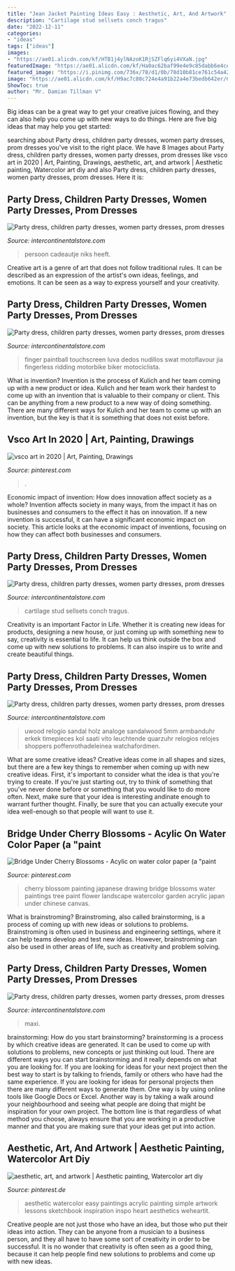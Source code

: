 ```yaml
---
title: "Jean Jacket Painting Ideas Easy : Aesthetic, Art, And Artwork"
description: "Cartilage stud sellsets conch tragus"
date: "2022-12-11"
categories:
- "ideas"
tags: ["ideas"]
images:
- "https://ae01.alicdn.com/kf/HTB1j4ylNAzoK1RjSZFlq6yi4VXaN.jpg"
featuredImage: "https://ae01.alicdn.com/kf/Ha0ac62baf99e4e9c85dabb6e4cebaa68p/Long-Tulle-Bridesmaid-Dress-Candy-Color-Elegant-Dress-Women-for-Wedding-Party-Junior-Bridesmaid-Dresses-Plus.jpg_640x640.jpg"
featured_image: "https://i.pinimg.com/736x/78/d1/0b/78d10b81ce761c54a42cf67ba202b670.jpg"
image: "https://ae01.alicdn.com/kf/H9ac7c80c724e4a91b22a4e73bedb642er/Gift-of-Nothing-for-the-Person-Who-Has-Everything.jpg_640x640.jpg"
ShowToc: true
author: "Mr. Damian Tillman V"
---
```



Big ideas can be a great way to get your creative juices flowing, and they can also help you come up with new ways to do things. Here are five big ideas that may help you get started: 

	

		
searching about Party dress, children party dresses, women party dresses, prom dresses you've visit to the right place. We have 8 Images about Party dress, children party dresses, women party dresses, prom dresses like vsco art in 2020 | Art, Painting, Drawings, aesthetic, art, and artwork | Aesthetic painting, Watercolor art diy and also Party dress, children party dresses, women party dresses, prom dresses. Here it is:
		
    
## Party Dress, Children Party Dresses, Women Party Dresses, Prom Dresses

<img loading=lazy src="https://ae01.alicdn.com/kf/H9ac7c80c724e4a91b22a4e73bedb642er/Gift-of-Nothing-for-the-Person-Who-Has-Everything.jpg_640x640.jpg" onerror="this.onerror=null;this.src='https://tse2.mm.bing.net/th?id=OIP.K3x2ELP03P_ttr-kzHJe7gHaHa&amp;pid=15.1';" alt="Party dress, children party dresses, women party dresses, prom dresses">

_Source: intercontinentalstore.com_

>persoon cadeautje niks heeft. 

	

Creative art is a genre of art that does not follow traditional rules. It can be described as an expression of the artist's own ideas, feelings, and emotions. It can be seen as a way to express yourself and your creativity.

    
## Party Dress, Children Party Dresses, Women Party Dresses, Prom Dresses

<img loading=lazy src="https://ae01.alicdn.com/kf/HTB1xdGoe25G3KVjSZPxq6zI3XXa8.jpg" onerror="this.onerror=null;this.src='https://tse2.mm.bing.net/th?id=OIP.wEMrbf2U1VCJEZKsVeBgnAHaE8&amp;pid=15.1';" alt="Party dress, children party dresses, women party dresses, prom dresses">

_Source: intercontinentalstore.com_

>finger paintball touchscreen luva dedos nudillos swat motoflavour jia fingerless ridding motorbike biker motociclista. 

	

What is invention?
Invention is the process of Kulich and her team coming up with a new product or idea. Kulich and her team work their hardest to come up with an invention that is valuable to their company or client. This can be anything from a new product to a new way of doing something. There are many different ways for Kulich and her team to come up with an invention, but the key is that it is something that does not exist before.

    
## Vsco Art In 2020 | Art, Painting, Drawings

<img loading=lazy src="https://i.pinimg.com/736x/78/d1/0b/78d10b81ce761c54a42cf67ba202b670.jpg" onerror="this.onerror=null;this.src='https://tse2.mm.bing.net/th?id=OIP.IkFn3ZVt0Bnby6R658sxFAHaKR&amp;pid=15.1';" alt="vsco art in 2020 | Art, Painting, Drawings">

_Source: pinterest.com_

>. 

	

Economic impact of invention: How does innovation affect society as a whole?
Invention affects society in many ways, from the impact it has on businesses and consumers to the effect it has on innovation. If a new invention is successful, it can have a significant economic impact on society. This article looks at the economic impact of inventions, focusing on how they can affect both businesses and consumers.

    
## Party Dress, Children Party Dresses, Women Party Dresses, Prom Dresses

<img loading=lazy src="https://ae01.alicdn.com/kf/HTB1j4ylNAzoK1RjSZFlq6yi4VXaN.jpg" onerror="this.onerror=null;this.src='https://tse3.mm.bing.net/th?id=OIP.aqTds5-C42UPV6FSZhYFmAHaHa&amp;pid=15.1';" alt="Party dress, children party dresses, women party dresses, prom dresses">

_Source: intercontinentalstore.com_

>cartilage stud sellsets conch tragus. 

	

Creativity is an important Factor in Life. Whether it is creating new ideas for products, designing a new house, or just coming up with something new to say, creativity is essential to life. It can help us think outside the box and come up with new solutions to problems. It can also inspire us to write and create beautiful things.

    
## Party Dress, Children Party Dresses, Women Party Dresses, Prom Dresses

<img loading=lazy src="https://ae01.alicdn.com/kf/HTB18QadKFXXXXc2XVXXq6xXFXXXG/2020-Hot-Sell-Men-Dress-Watch-QUartz-UWOOD-Mens-Wooden-Watch-Wood-Wrist-Watches-men-Natural.jpg_640x640.jpg" onerror="this.onerror=null;this.src='https://tse1.mm.bing.net/th?id=OIP.NLeIUAMVtRseuErD24K_lQAAAA&amp;pid=15.1';" alt="Party dress, children party dresses, women party dresses, prom dresses">

_Source: intercontinentalstore.com_

>uwood relogio sandal holz analoge sandalwood 5mm armbanduhr erkek timepieces kol saati vito leuchtende quarzuhr relogios relojes shoppers poffenrothadeleinea watchafordmen. 

	

What are some creative ideas?
Creative ideas come in all shapes and sizes, but there are a few key things to remember when coming up with new creative ideas. First, it's important to consider what the idea is that you're trying to create. If you're just starting out, try to think of something that you've never done before or something that you would like to do more often. Next, make sure that your idea is interesting andinate enough to warrant further thought. Finally, be sure that you can actually execute your idea well-enough so that people will want to use it.

    
## Bridge Under Cherry Blossoms - Acylic On Water Color Paper (a &quot;paint

<img loading=lazy src="https://i.pinimg.com/originals/ef/c8/b6/efc8b645ab740c75e558675c6c268620.jpg" onerror="this.onerror=null;this.src='https://tse2.mm.bing.net/th?id=OIP.1GE9bg-k--okfIghOmGWcAHaJz&amp;pid=15.1';" alt="Bridge Under Cherry Blossoms - Acylic on water color paper (a &quot;paint">

_Source: pinterest.com_

>cherry blossom painting japanese drawing bridge blossoms water paintings tree paint flower landscape watercolor garden acrylic japan under chinese canvas. 

	

What is brainstroming?
Brainstroming, also called brainstorming, is a process of coming up with new ideas or solutions to problems. Brainstroming is often used in business and engineering settings, where it can help teams develop and test new ideas. However, brainstroming can also be used in other areas of life, such as creativity and problem solving.

    
## Party Dress, Children Party Dresses, Women Party Dresses, Prom Dresses

<img loading=lazy src="https://ae01.alicdn.com/kf/Ha0ac62baf99e4e9c85dabb6e4cebaa68p/Long-Tulle-Bridesmaid-Dress-Candy-Color-Elegant-Dress-Women-for-Wedding-Party-Junior-Bridesmaid-Dresses-Plus.jpg_640x640.jpg" onerror="this.onerror=null;this.src='https://tse1.mm.bing.net/th?id=OIP.SbpDDCX42FvaSojTA2wyIQAAAA&amp;pid=15.1';" alt="Party dress, children party dresses, women party dresses, prom dresses">

_Source: intercontinentalstore.com_

>maxi. 

	

brainstorming: How do you start brainstorming?
brainstorming is a process by which creative ideas are generated. It can be used to come up with solutions to problems, new concepts or just thinking out loud. There are different ways you can start brainstorming and it really depends on what you are looking for. If you are looking for ideas for your next project then the best way to start is by talking to friends, family or others who have had the same experience. If you are looking for ideas for personal projects then there are many different ways to generate them. One way is by using online tools like Google Docs or Excel. Another way is by taking a walk around your neighbourhood and seeing what people are doing that might be inspiration for your own project. The bottom line is that regardless of what method you choose, always ensure that you are working in a productive manner and that you are making sure that your ideas get put into action.

    
## Aesthetic, Art, And Artwork | Aesthetic Painting, Watercolor Art Diy

<img loading=lazy src="https://i.pinimg.com/736x/23/bc/96/23bc96c1551420cc442d7a52a21efea5--aesthetic-art-aesthetics.jpg" onerror="this.onerror=null;this.src='https://tse1.mm.bing.net/th?id=OIP.WpCkjHOpLXSlka4HSNp2fAHaHa&amp;pid=15.1';" alt="aesthetic, art, and artwork | Aesthetic painting, Watercolor art diy">

_Source: pinterest.de_

>aesthetic watercolor easy paintings acrylic painting simple artwork lessons sketchbook inspiration inspo heart aesthetics weheartit. 

	

Creative people are not just those who have an idea, but those who put their ideas into action. They can be anyone from a musician to a business person, and they all have to have some sort of creativity in order to be successful. It is no wonder that creativity is often seen as a good thing, because it can help people find new solutions to problems and come up with new ideas.

